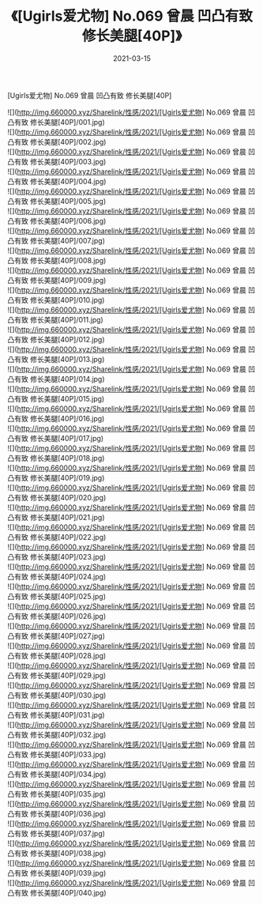 ﻿---
layout: post
title:  《[Ugirls爱尤物] No.069 曾晨 凹凸有致 修长美腿[40P]》
date:   2021-03-15
img: http://img.660000.xyz/Sharelink/性感/2021/[Ugirls爱尤物] No.069 曾晨 凹凸有致 修长美腿[40P]/000.jpg
categories: [美女, 清纯, 唯美]
---

[Ugirls爱尤物] No.069 曾晨 凹凸有致 修长美腿[40P]

  ![](http://img.660000.xyz/Sharelink/性感/2021/[Ugirls爱尤物] No.069 曾晨 凹凸有致 修长美腿[40P]/001.jpg) <br> ![](http://img.660000.xyz/Sharelink/性感/2021/[Ugirls爱尤物] No.069 曾晨 凹凸有致 修长美腿[40P]/002.jpg) <br> ![](http://img.660000.xyz/Sharelink/性感/2021/[Ugirls爱尤物] No.069 曾晨 凹凸有致 修长美腿[40P]/003.jpg) <br> ![](http://img.660000.xyz/Sharelink/性感/2021/[Ugirls爱尤物] No.069 曾晨 凹凸有致 修长美腿[40P]/004.jpg) <br> ![](http://img.660000.xyz/Sharelink/性感/2021/[Ugirls爱尤物] No.069 曾晨 凹凸有致 修长美腿[40P]/005.jpg) <br> ![](http://img.660000.xyz/Sharelink/性感/2021/[Ugirls爱尤物] No.069 曾晨 凹凸有致 修长美腿[40P]/006.jpg) <br> ![](http://img.660000.xyz/Sharelink/性感/2021/[Ugirls爱尤物] No.069 曾晨 凹凸有致 修长美腿[40P]/007.jpg) <br> ![](http://img.660000.xyz/Sharelink/性感/2021/[Ugirls爱尤物] No.069 曾晨 凹凸有致 修长美腿[40P]/008.jpg) <br> ![](http://img.660000.xyz/Sharelink/性感/2021/[Ugirls爱尤物] No.069 曾晨 凹凸有致 修长美腿[40P]/009.jpg) <br> ![](http://img.660000.xyz/Sharelink/性感/2021/[Ugirls爱尤物] No.069 曾晨 凹凸有致 修长美腿[40P]/010.jpg) <br> ![](http://img.660000.xyz/Sharelink/性感/2021/[Ugirls爱尤物] No.069 曾晨 凹凸有致 修长美腿[40P]/011.jpg) <br> ![](http://img.660000.xyz/Sharelink/性感/2021/[Ugirls爱尤物] No.069 曾晨 凹凸有致 修长美腿[40P]/012.jpg) <br> ![](http://img.660000.xyz/Sharelink/性感/2021/[Ugirls爱尤物] No.069 曾晨 凹凸有致 修长美腿[40P]/013.jpg) <br> ![](http://img.660000.xyz/Sharelink/性感/2021/[Ugirls爱尤物] No.069 曾晨 凹凸有致 修长美腿[40P]/014.jpg) <br> ![](http://img.660000.xyz/Sharelink/性感/2021/[Ugirls爱尤物] No.069 曾晨 凹凸有致 修长美腿[40P]/015.jpg) <br> ![](http://img.660000.xyz/Sharelink/性感/2021/[Ugirls爱尤物] No.069 曾晨 凹凸有致 修长美腿[40P]/016.jpg) <br> ![](http://img.660000.xyz/Sharelink/性感/2021/[Ugirls爱尤物] No.069 曾晨 凹凸有致 修长美腿[40P]/017.jpg) <br> ![](http://img.660000.xyz/Sharelink/性感/2021/[Ugirls爱尤物] No.069 曾晨 凹凸有致 修长美腿[40P]/018.jpg) <br> ![](http://img.660000.xyz/Sharelink/性感/2021/[Ugirls爱尤物] No.069 曾晨 凹凸有致 修长美腿[40P]/019.jpg) <br> ![](http://img.660000.xyz/Sharelink/性感/2021/[Ugirls爱尤物] No.069 曾晨 凹凸有致 修长美腿[40P]/020.jpg) <br> ![](http://img.660000.xyz/Sharelink/性感/2021/[Ugirls爱尤物] No.069 曾晨 凹凸有致 修长美腿[40P]/021.jpg) <br> ![](http://img.660000.xyz/Sharelink/性感/2021/[Ugirls爱尤物] No.069 曾晨 凹凸有致 修长美腿[40P]/022.jpg) <br> ![](http://img.660000.xyz/Sharelink/性感/2021/[Ugirls爱尤物] No.069 曾晨 凹凸有致 修长美腿[40P]/023.jpg) <br> ![](http://img.660000.xyz/Sharelink/性感/2021/[Ugirls爱尤物] No.069 曾晨 凹凸有致 修长美腿[40P]/024.jpg) <br> ![](http://img.660000.xyz/Sharelink/性感/2021/[Ugirls爱尤物] No.069 曾晨 凹凸有致 修长美腿[40P]/025.jpg) <br> ![](http://img.660000.xyz/Sharelink/性感/2021/[Ugirls爱尤物] No.069 曾晨 凹凸有致 修长美腿[40P]/026.jpg) <br> ![](http://img.660000.xyz/Sharelink/性感/2021/[Ugirls爱尤物] No.069 曾晨 凹凸有致 修长美腿[40P]/027.jpg) <br> ![](http://img.660000.xyz/Sharelink/性感/2021/[Ugirls爱尤物] No.069 曾晨 凹凸有致 修长美腿[40P]/028.jpg) <br> ![](http://img.660000.xyz/Sharelink/性感/2021/[Ugirls爱尤物] No.069 曾晨 凹凸有致 修长美腿[40P]/029.jpg) <br> ![](http://img.660000.xyz/Sharelink/性感/2021/[Ugirls爱尤物] No.069 曾晨 凹凸有致 修长美腿[40P]/030.jpg) <br> ![](http://img.660000.xyz/Sharelink/性感/2021/[Ugirls爱尤物] No.069 曾晨 凹凸有致 修长美腿[40P]/031.jpg) <br> ![](http://img.660000.xyz/Sharelink/性感/2021/[Ugirls爱尤物] No.069 曾晨 凹凸有致 修长美腿[40P]/032.jpg) <br> ![](http://img.660000.xyz/Sharelink/性感/2021/[Ugirls爱尤物] No.069 曾晨 凹凸有致 修长美腿[40P]/033.jpg) <br> ![](http://img.660000.xyz/Sharelink/性感/2021/[Ugirls爱尤物] No.069 曾晨 凹凸有致 修长美腿[40P]/034.jpg) <br> ![](http://img.660000.xyz/Sharelink/性感/2021/[Ugirls爱尤物] No.069 曾晨 凹凸有致 修长美腿[40P]/035.jpg) <br> ![](http://img.660000.xyz/Sharelink/性感/2021/[Ugirls爱尤物] No.069 曾晨 凹凸有致 修长美腿[40P]/036.jpg) <br> ![](http://img.660000.xyz/Sharelink/性感/2021/[Ugirls爱尤物] No.069 曾晨 凹凸有致 修长美腿[40P]/037.jpg) <br> ![](http://img.660000.xyz/Sharelink/性感/2021/[Ugirls爱尤物] No.069 曾晨 凹凸有致 修长美腿[40P]/038.jpg) <br> ![](http://img.660000.xyz/Sharelink/性感/2021/[Ugirls爱尤物] No.069 曾晨 凹凸有致 修长美腿[40P]/039.jpg) <br> ![](http://img.660000.xyz/Sharelink/性感/2021/[Ugirls爱尤物] No.069 曾晨 凹凸有致 修长美腿[40P]/040.jpg) <br>